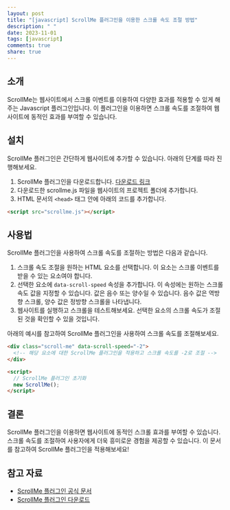 ```yaml
---
layout: post
title: "[javascript] ScrollMe 플러그인을 이용한 스크롤 속도 조절 방법"
description: " "
date: 2023-11-01
tags: [javascript]
comments: true
share: true
---
```


## 소개

ScrollMe는 웹사이트에서 스크롤 이벤트를 이용하여 다양한 효과를 적용할 수 있게 해주는 Javascript 플러그인입니다. 이 플러그인을 이용하면 스크롤 속도를 조절하여 웹사이트에 동적인 효과를 부여할 수 있습니다.

## 설치

ScrollMe 플러그인은 간단하게 웹사이트에 추가할 수 있습니다. 아래의 단계를 따라 진행해보세요.

1. ScrollMe 플러그인을 다운로드합니다. [다운로드 링크](https://example.com/scrollme.js)
2. 다운로드한 scrollme.js 파일을 웹사이트의 프로젝트 폴더에 추가합니다.
3. HTML 문서의 `<head>` 태그 안에 아래의 코드를 추가합니다.
```html
<script src="scrollme.js"></script>
```

## 사용법

ScrollMe 플러그인을 사용하여 스크롤 속도를 조절하는 방법은 다음과 같습니다.

1. 스크롤 속도 조절을 원하는 HTML 요소를 선택합니다. 이 요소는 스크롤 이벤트를 받을 수 있는 요소여야 합니다.
2. 선택한 요소에 `data-scroll-speed` 속성을 추가합니다. 이 속성에는 원하는 스크롤 속도 값을 지정할 수 있습니다. 값은 음수 또는 양수일 수 있습니다. 음수 값은 역방향 스크롤, 양수 값은 정방향 스크롤을 나타냅니다.
3. 웹사이트를 실행하고 스크롤을 테스트해보세요. 선택한 요소의 스크롤 속도가 조절된 것을 확인할 수 있을 것입니다.

아래의 예시를 참고하여 ScrollMe 플러그인을 사용하여 스크롤 속도를 조절해보세요.

```html
<div class="scroll-me" data-scroll-speed="-2">
  <!-- 해당 요소에 대한 ScrollMe 플러그인을 적용하고 스크롤 속도를 -2로 조절 -->
</div>

<script>
  // ScrollMe 플러그인 초기화
  new ScrollMe();
</script>
```

## 결론

ScrollMe 플러그인을 이용하면 웹사이트에 동적인 스크롤 효과를 부여할 수 있습니다. 스크롤 속도를 조절하여 사용자에게 더욱 흥미로운 경험을 제공할 수 있습니다. 이 문서를 참고하여 ScrollMe 플러그인을 적용해보세요!

## 참고 자료

- [ScrollMe 플러그인 공식 문서](https://scroll-pro.github.io/scrollme/)
- [ScrollMe 플러그인 다운로드](https://example.com/scrollme.js)